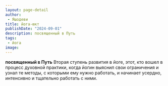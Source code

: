 ```yaml
---
layout: page-detail
author:
 - Яшодеви
title: йога-юкт
publishDate: "2024-09-01"
description: посвященный в Путь
tags:
 - йога
image: 
---
```


__посвященный в Путь__
Вторая ступень развития в йоге, этот, кто вошел в процесс духовной практики, когда йогин выяснил свои ограничения и узнал те методы, с которыми ему нужно работать, и начинает усердно, интенсивно и тщательно работать с ними.

